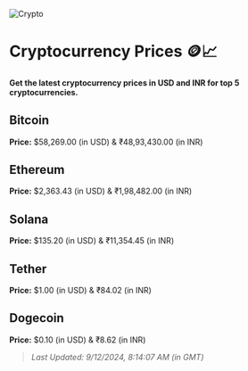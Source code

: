 
![Crypto](https://www.techguide.com.au/wp-content/uploads/2020/11/crypto3.jpeg)

# Cryptocurrency Prices 🪙📈

#### Get the latest cryptocurrency prices in USD and INR for top 5 cryptocurrencies.

## Bitcoin

**Price:** $58,269.00 (in USD) & ₹48,93,430.00 (in INR)

## Ethereum

**Price:** $2,363.43 (in USD) & ₹1,98,482.00 (in INR)

## Solana

**Price:** $135.20 (in USD) & ₹11,354.45 (in INR)

## Tether

**Price:** $1.00 (in USD) & ₹84.02 (in INR)

## Dogecoin

**Price:** $0.10 (in USD) & ₹8.62 (in INR)

> _Last Updated: 9/12/2024, 8:14:07 AM (in GMT)_
